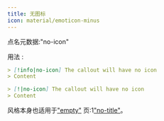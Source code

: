 ```yaml
---
title: 无图标
icon: material/emoticon-minus
---
```


点名元数据:"no-icon"

用法 :

```md
> [!info|no-icon] The callout will have no icon
> Content
```
```md
> [!|no-icon] The callout will have no icon
> Content
```

风格本身也适用于["empty"](../combined-styling/page-1.md)
页:1["no-title"](../title-styling/page-1.md)。

